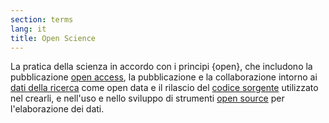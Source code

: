 ```yaml
---
section: terms
lang: it
title: Open Science
---
```


La pratica della scienza in accordo con i principi {open}, che includono la pubblicazione [open access](../open-access/), la pubblicazione e la collaborazione intorno ai [dati della ricerca](../research-data/) come open data  e il rilascio del [codice sorgente](../source-code/) utilizzato nel crearli, e nell'uso e nello sviluppo di strumenti [open source](../open-source/) per l'elaborazione dei dati.

